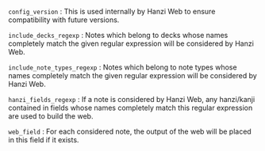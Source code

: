 `config_version`
: This is used internally by Hanzi Web to ensure compatibility with future
  versions.

`include_decks_regexp`
: Notes which belong to decks whose names completely match the given regular
  expression will be considered by Hanzi Web.

`include_note_types_regexp`
: Notes which belong to note types whose names completely match the given
  regular expression will be considered by Hanzi Web.

`hanzi_fields_regexp`
: If a note is considered by Hanzi Web, any hanzi/kanji contained in fields
  whose names completely match this regular expression are used to build the
  web.

`web_field`
: For each considered note, the output of the web will be placed in this field
  if it exists.
